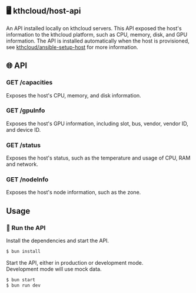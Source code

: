 ## 🖥️ kthcloud/host-api

An API installed locally on kthcloud servers. This API exposed the host's information to the kthcloud platform, such as CPU, memory, disk, and GPU information. The API is installed automatically when the host is provisioned, see [kthcloud/ansible-setup-host](https://github.com/kthcloud/ansible-setup-host) for more information.

## 🌐 API
### GET /capacities
Exposes the host's CPU, memory, and disk information. 

### GET /gpuInfo
Exposes the host's GPU information, including slot, bus, vendor, vendor ID, and device ID.

### GET /status
Exposes the host's status, such as the temperature and usage of CPU, RAM and network.

### GET /nodeInfo
Exposes the host's node information, such as the zone.

## Usage

### 🚀 Run the API
Install the dependencies and start the API.
```bash
$ bun install
```

Start the API, either in production or development mode.\
Development mode will use mock data.
```bash
$ bun start
$ bun run dev
```
